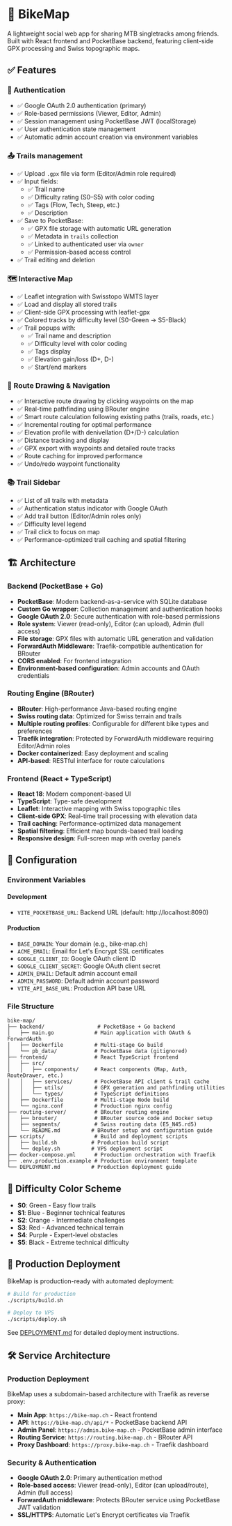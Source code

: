 # 🤘 BikeMap

A lightweight social web app for sharing MTB singletracks among friends. Built with React frontend and PocketBase backend, featuring client-side GPX processing and Swiss topographic maps.

## ✅ Features

### 🔐 Authentication
- ✅ Google OAuth 2.0 authentication (primary)
- ✅ Role-based permissions (Viewer, Editor, Admin)
- ✅ Session management using PocketBase JWT (localStorage)
- ✅ User authentication state management
- ✅ Automatic admin account creation via environment variables

### 📤 Trails management
- ✅ Upload `.gpx` file via form (Editor/Admin role required)
- ✅ Input fields:
  - ✅ Trail name
  - ✅ Difficulty rating (S0–S5) with color coding
  - ✅ Tags (Flow, Tech, Steep, etc.)
  - ✅ Description
- ✅ Save to PocketBase:
  - ✅ GPX file storage with automatic URL generation
  - ✅ Metadata in `trails` collection
  - ✅ Linked to authenticated user via `owner`
  - ✅ Permission-based access control
- ✅ Trail editing and deletion

### 🗺️ Interactive Map
- ✅ Leaflet integration with Swisstopo WMTS layer
- ✅ Load and display all stored trails
- ✅ Client-side GPX processing with leaflet-gpx
- ✅ Colored tracks by difficulty level (S0-Green → S5-Black)
- ✅ Trail popups with:
  - ✅ Trail name and description
  - ✅ Difficulty level with color coding
  - ✅ Tags display
  - ✅ Elevation gain/loss (D+, D-)
  - ✅ Start/end markers

### 🧭 Route Drawing & Navigation
- ✅ Interactive route drawing by clicking waypoints on the map
- ✅ Real-time pathfinding using BRouter engine
- ✅ Smart route calculation following existing paths (trails, roads, etc.)
- ✅ Incremental routing for optimal performance
- ✅ Elevation profile with denivellation (D+/D-) calculation
- ✅ Distance tracking and display
- ✅ GPX export with waypoints and detailed route tracks
- ✅ Route caching for improved performance
- ✅ Undo/redo waypoint functionality

### 📚 Trail Sidebar
- ✅ List of all trails with metadata
- ✅ Authentication status indicator with Google OAuth
- ✅ Add trail button (Editor/Admin roles only)
- ✅ Difficulty level legend
- ✅ Trail click to focus on map
- ✅ Performance-optimized trail caching and spatial filtering

## 🏗️ Architecture

### Backend (PocketBase + Go)
- **PocketBase**: Modern backend-as-a-service with SQLite database
- **Custom Go wrapper**: Collection management and authentication hooks
- **Google OAuth 2.0**: Secure authentication with role-based permissions
- **Role system**: Viewer (read-only), Editor (can upload), Admin (full access)
- **File storage**: GPX files with automatic URL generation and validation
- **ForwardAuth Middleware**: Traefik-compatible authentication for BRouter
- **CORS enabled**: For frontend integration
- **Environment-based configuration**: Admin accounts and OAuth credentials

### Routing Engine (BRouter)
- **BRouter**: High-performance Java-based routing engine
- **Swiss routing data**: Optimized for Swiss terrain and trails
- **Multiple routing profiles**: Configurable for different bike types and preferences  
- **Traefik integration**: Protected by ForwardAuth middleware requiring Editor/Admin roles
- **Docker containerized**: Easy deployment and scaling
- **API-based**: RESTful interface for route calculations

### Frontend (React + TypeScript)
- **React 18**: Modern component-based UI
- **TypeScript**: Type-safe development
- **Leaflet**: Interactive mapping with Swiss topographic tiles
- **Client-side GPX**: Real-time trail processing with elevation data
- **Trail caching**: Performance-optimized data management
- **Spatial filtering**: Efficient map bounds-based trail loading
- **Responsive design**: Full-screen map with overlay panels

## 🔧 Configuration

### Environment Variables

#### Development
- `VITE_POCKETBASE_URL`: Backend URL (default: http://localhost:8090)

#### Production
- `BASE_DOMAIN`: Your domain (e.g., bike-map.ch)
- `ACME_EMAIL`: Email for Let's Encrypt SSL certificates
- `GOOGLE_CLIENT_ID`: Google OAuth client ID
- `GOOGLE_CLIENT_SECRET`: Google OAuth client secret
- `ADMIN_EMAIL`: Default admin account email
- `ADMIN_PASSWORD`: Default admin account password
- `VITE_API_BASE_URL`: Production API base URL

### File Structure
```
bike-map/
├── backend/                 # PocketBase + Go backend
│   ├── main.go             # Main application with OAuth & ForwardAuth
│   ├── Dockerfile          # Multi-stage Go build
│   └── pb_data/            # PocketBase data (gitignored)
├── frontend/               # React TypeScript frontend
│   ├── src/
│   │   ├── components/     # React components (Map, Auth, RouteDrawer, etc.)
│   │   ├── services/       # PocketBase API client & trail cache
│   │   ├── utils/          # GPX generation and pathfinding utilities
│   │   └── types/          # TypeScript definitions
│   ├── Dockerfile          # Multi-stage Node build
│   └── nginx.conf          # Production nginx config
├── routing-server/         # BRouter routing engine
│   ├── brouter/            # BRouter source code and Docker setup
│   ├── segments/           # Swiss routing data (E5_N45.rd5)
│   └── README.md          # BRouter setup and configuration guide
├── scripts/                # Build and deployment scripts
│   ├── build.sh           # Production build script
│   └── deploy.sh          # VPS deployment script
├── docker-compose.yml      # Production orchestration with Traefik
├── .env.production.example # Production environment template
└── DEPLOYMENT.md          # Production deployment guide
```

## 🎨 Difficulty Color Scheme
- **S0**: Green - Easy flow trails
- **S1**: Blue - Beginner technical features  
- **S2**: Orange - Intermediate challenges
- **S3**: Red - Advanced technical terrain
- **S4**: Purple - Expert-level obstacles
- **S5**: Black - Extreme technical difficulty

## 🚀 Production Deployment

BikeMap is production-ready with automated deployment:

```bash
# Build for production
./scripts/build.sh

# Deploy to VPS
./scripts/deploy.sh
```

See [DEPLOYMENT.md](DEPLOYMENT.md) for detailed deployment instructions.

## 🛠️ Service Architecture

### Production Deployment
BikeMap uses a subdomain-based architecture with Traefik as reverse proxy:

- **Main App**: `https://bike-map.ch` - React frontend
- **API**: `https://bike-map.ch/api/*` - PocketBase backend API
- **Admin Panel**: `https://admin.bike-map.ch` - PocketBase admin interface  
- **Routing Service**: `https://routing.bike-map.ch` - BRouter API
- **Proxy Dashboard**: `https://proxy.bike-map.ch` - Traefik dashboard

### Security & Authentication
- **Google OAuth 2.0**: Primary authentication method
- **Role-based access**: Viewer (read-only), Editor (can upload/route), Admin (full access)
- **ForwardAuth middleware**: Protects BRouter service using PocketBase JWT validation
- **SSL/HTTPS**: Automatic Let's Encrypt certificates via Traefik
